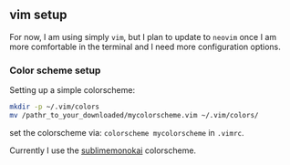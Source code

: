 ## vim setup

For now, I am using simply `vim`, but I plan to update to `neovim` once I am more comfortable in the terminal and I need more configuration options.

### Color scheme setup

Setting up a simple colorscheme:

```bash
mkdir -p ~/.vim/colors
mv /pathr_to_your_downloaded/mycolorscheme.vim ~/.vim/colors/
```

set the colorscheme via: `colorscheme mycolorscheme` in `.vimrc`.

Currently I use the [sublimemonokai](https://github.com/ErichDonGubler/vim-sublime-monokai) colorscheme.
